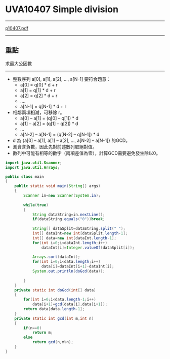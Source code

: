 # UVA10407 Simple division

---

[p10407.pdf](UVA10407.pdf)

---

## 重點

求最大公因數

---

- 整數序列 a[0], a[1], a[2], …, a[N-1] 要符合題意：
    - a[0] = q[0] * d + r
    - a[1] = q[1] * d + r
    - a[2] = q[2] * d + r
    - ….
    - a[N-1] = q[N-1] * d + r
- 相鄰兩項相減，可移除 r。
    - a[0] – a[1] = (q[0] – q[1]) * d
    - a[1] – a[2] = (q[1] – q[2]) * d
    - …
    - a[N-2] – a[N-1] = (q[N-2] – q[N-1]) * d
- d 為 {a[0] – a[1], a[1] – a[2], …, a[N-2] – a[N-1]} 的GCD。
- 測資含負數，因此先對前述數列取絕對值。
- 數列中可能有相等的數字（兩項差值為零），計算GCD需要避免發生除以0。

```java
import java.util.Scanner;
import java.util.Arrays;

public class main
{
	public static void main(String[] args)
	{
		Scanner in=new Scanner(System.in);
		
		while(true)
		{
			String dataString=in.nextLine();
			if(dataString.equals("0"))break;
			
			String[] dataSplit=dataString.split(" ");
			int[] dataInt=new int[dataSplit.length-1];
			int[] data=new int[dataInt.length-1];
			for(int i=0;i<dataInt.length;i++)
				dataInt[i]=Integer.valueOf(dataSplit[i]);
			
			Arrays.sort(dataInt);
			for(int i=0;i<data.length;i++)
				data[i]=dataInt[i+1]-dataInt[i];
			System.out.println(doGcd(data));
			
		}
	}
	private static int doGcd(int[] data)
	{
		for(int i=0;i<data.length-1;i++)
			data[i+1]=gcd(data[i],data[i+1]);
		return data[data.length-1];
	}
	private static int gcd(int m,int n)
	{
		if(n==0)
			return m;
		else
			return gcd(n,m%n);
	}
}
```